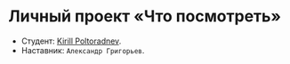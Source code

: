 # Личный проект «Что посмотреть»

* Студент: [Kirill Poltoradnev](https://up.htmlacademy.ru/univer-js3-urfu/1/user/2231097).
* Наставник: `Александр Григорьев`.
